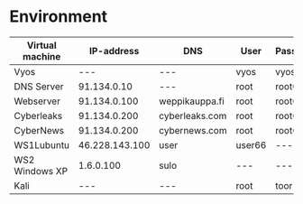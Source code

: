 # Environment

|Virtual machine|IP-address|DNS|User|Passwd|User2|Passwd2|
|---|---|---|---|---|---|---|
|Vyos|---|---|vyos|vyos|---|---|
|DNS Server|91.134.0.10|---|root|root66|---|---|
|Webserver|91.134.0.100|weppikauppa.fi|root|root66|user|user66|
|Cyberleaks|91.134.0.200|cyberleaks.com|root|root66|user|user66|
|CyberNews|91.134.0.200|cybernews.com|root|root66|user|user66|
|WS1Lubuntu|46.228.143.100|user|user66|---|---|
|WS2 Windows XP|1.6.0.100|sulo|---|---|
|Kali|---|---|root|toor|---|---|
